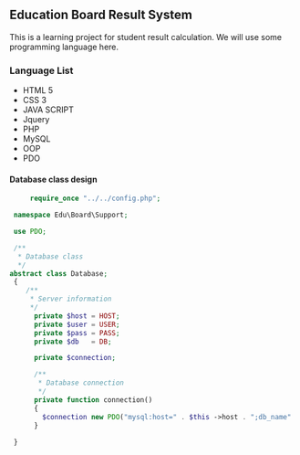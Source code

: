 ## Education Board Result System

This is a learning project for student result calculation. We will use some programming language here.


### Language List

- HTML 5
- CSS 3
- JAVA SCRIPT
- Jquery
- PHP
- MySQL
- OOP
- PDO

#### Database class design

```php
     require_once "../../config.php";

 namespace Edu\Board\Support;

 use PDO;

 /**
  * Database class
  */
abstract class Database;
 {    
 	/**
 	 * Server information
 	 */
 	  private $host = HOST;
 	  private $user = USER;
 	  private $pass = PASS;
 	  private $db   = DB;

 	  private $connection;

 	  /**
 	   * Database connection
 	   */
 	  private function connection()
 	  {
 	  	$connection new PDO("mysql:host=" . $this ->host . ";db_name" . $this ->db, $this->user, $this ->pass); 
 	  }
 	
 }

```

